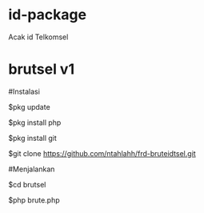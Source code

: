 # id-package
Acak id Telkomsel
# brutsel v1

#Instalasi


$pkg update

$pkg install php

$pkg install git

$git clone https://github.com/ntahlahh/frd-bruteidtsel.git



#Menjalankan

$cd brutsel

$php brute.php
